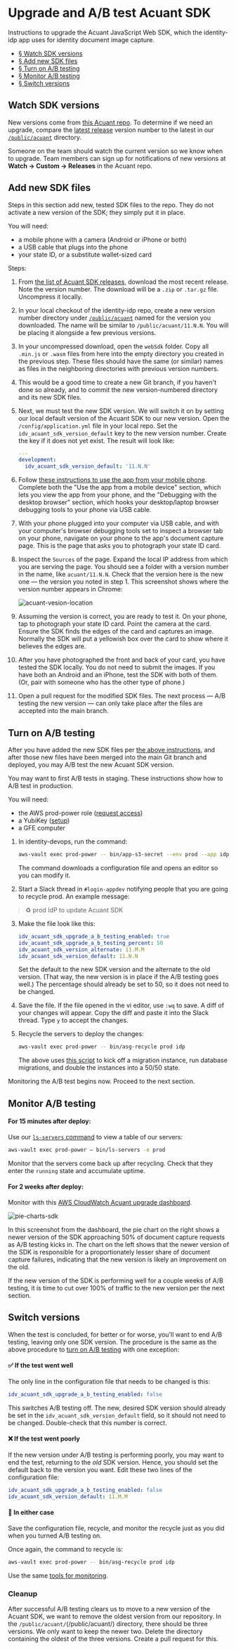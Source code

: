 # Upgrade and A/B test Acuant SDK

Instructions to upgrade the Acuant JavaScript Web SDK, which the identity-idp app uses for identity document image capture.
* [§ Watch SDK versions](#watch-sdk-versions)
* [§ Add new SDK files](#add-new-sdk-files)
* [§ Turn on A/B testing](#turn-on-ab-testing)
* [§ Monitor A/B testing](#monitor-ab-testing)
* [§ Switch versions](#switch-versions)

## Watch SDK versions

New versions come from [this Acuant repo](https://github.com/Acuant/JavascriptWebSDKV11). To determine if we need an upgrade, compare the [latest release](https://github.com/Acuant/JavascriptWebSDKV11/releases) version number to the latest in our [`/public/acuant`](/public/acuant) directory.

Someone on the team should watch the current version so we know when to upgrade. Team members can sign up for notifications of new versions at **Watch → Custom → Releases** in the Acuant repo.

## Add new SDK files

Steps in this section add new, tested SDK files to the repo. They do not activate a new version of the SDK; they simply put it in place.

You will need:
* a mobile phone with a camera (Android or iPhone or both)
* a USB cable that plugs into the phone
* your state ID, or a substitute wallet-sized card

Steps:

1. From [the list of Acuant SDK releases](https://github.com/Acuant/JavascriptWebSDKV11/releases), download the most recent release. Note the version number. The download will be a `.zip` or `.tar.gz` file. Uncompress it locally.

2. In your local checkout of the identity-idp repo, create a new version number directory under [`/public/acuant`](/public/acuant) named for the version you downloaded. The name will be similar to `/public/acuant/11.N.N`. You will be placing it alongside a few previous versions.

3. In your uncompressed download, open the `webSdk` folder. Copy all `.min.js` or `.wasm` files from here into the empty directory you created in the previous step. These files should have the same (or similar) names as files in the neighboring directories with previous version numbers.

4. This would be a good time to create a new Git branch, if you haven't done so already, and to commit the new version-numbered directory and its new SDK files.

5. Next, we must test the new SDK version. We will switch it on by setting our local default version of the Acuant SDK to our new version. Open the `/config/application.yml` file in your local repo. Set the `idv_acuant_sdk_version_default` key to the new version number. Create the key if it does not yet exist. The result will look like:
    ```yml
    ---
    development:
      idv_acuant_sdk_version_default: '11.N.N'
    ```

6. Follow [these instructions to use the app from your mobile phone](mobile.md). Complete both the "Use the app from a mobile device" section, which lets you view the app from your phone, and the "Debugging with the desktop browser" section, which hooks your desktop/laptop browser debugging tools to your phone via USB cable.

7. With your phone plugged into your computer via USB cable, and with your computer's browser debugging tools set to inspect a browser tab on your phone, navigate on your phone to the app's document capture page. This is the page that asks you to photograph your state ID card.

8. Inspect the `Sources` of the page. Expand the local IP address from which you are serving the page. You should see a folder with a version number in the name, like `acuant/11.N.N`. Check that the version here is the new one &mdash; the version you noted in step 1. This screenshot shows where the version number appears in Chrome:

    ![acuant-vesion-location](https://user-images.githubusercontent.com/546123/232644328-35922329-ad30-489e-943f-4125c009f74d.png)


9. Assuming the version is correct, you are ready to test it. On your phone, tap to photograph your state ID card. Point the camera at the card. Ensure the SDK finds the edges of the card and captures an image. Normally the SDK will put a yellowish box over the card to show where it believes the edges are.

10. After you have photographed the front and back of your card, you have tested the SDK locally. You do not need to submit the images. If you have both an Android and an iPhone, test the SDK with both of them. (Or, pair with someone who has the other type of phone.)

11. Open a pull request for the modified SDK files. The next process &mdash; A/B testing the new version &mdash; can only take place after the files are accepted into the main branch.

## Turn on A/B testing

After you have added the new SDK files per [the above instructions](#add-new-sdk-files), and after those new files have been merged into the main Git branch and deployed, you may A/B test the new Acuant SDK version.

You may want to first A/B tests in staging. These instructions show how to A/B test in production.

You will need:
* the AWS prod-power role ([request access](https://github.com/18F/identity-devops/issues/new?assignees=&labels=administration&template=onboarding-devops-prod.md&title=Onboarding+to+Production+for+%5BTEAM_MEMBER%5D))
* a YubiKey ([setup](https://github.com/18F/identity-devops/wiki/Setting-Up-your-Login.gov-Infrastructure-Configuration#configuring-a-yubikey-as-a-virtual-mfa-device))
* a GFE computer

1. In identity-devops, run the command:

    ```zsh
    aws-vault exec prod-power -- bin/app-s3-secret --env prod --app idp --edit
    ```

    The command downloads a configuration file and opens an editor so you can modify it.

2. Start a Slack thread in `#login-appdev` notifying people that you are going to recycle prod. An example message:
> &#9851; prod IdP to update Acuant SDK

3. Make the file look like this:

    ```yml
    idv_acuant_sdk_upgrade_a_b_testing_enabled: true
    idv_acuant_sdk_upgrade_a_b_testing_percent: 50
    idv_acuant_sdk_version_alternate: 11.M.M
    idv_acuant_sdk_version_default: 11.N.N
    ```
 
    Set the default to the new SDK version and the alternate to the old version. (That way, the new version is in place if the A/B testing goes well.) The percentage should already be set to 50, so it does not need to be changed.
    
4. Save the file. If the file opened in the vi editor, use `:wq` to save. A diff of your changes will appear. Copy the diff and paste it into the Slack thread. Type `y` to accept the changes.

5. Recycle the servers to deploy the changes:

    ```zsh
    aws-vault exec prod-power -- bin/asg-recycle prod idp
    ```
    
    The above uses [this script](https://github.com/18F/identity-devops/wiki/Deploying-Infrastructure-Code#recycle-hosts) to kick off a migration instance, run database migrations, and double the instances into a 50/50 state.

Monitoring the A/B test begins now. Proceed to the next section.

## Monitor A/B testing

#### For 15 minutes after deploy:

Use our [`ls-servers` command](https://handbook.login.gov/articles/devops-scripts.html#ls-servers) to view a table of our servers:

```zsh
aws-vault exec prod-power — bin/ls-servers -e prod
```

Monitor that the servers come back up after recycling. Check that they enter the `running` state and accumulate uptime.

#### For 2 weeks after deploy:

Monitor with this [AWS CloudWatch Acuant upgrade dashboard](https://us-west-2.console.aws.amazon.com/cloudwatch/home?region=us-west-2#dashboards:name=js-acuant-upgrade).

![pie-charts-sdk](https://user-images.githubusercontent.com/546123/232889932-432e5cd5-c460-4a0a-8c6b-9f54324f327b.png)

In this screenshot from the dashboard, the pie chart on the right shows a newer version of the SDK approaching 50% of document capture requests as A/B testing kicks in. The chart on the left shows that the newer version of the SDK is responsible for a proportionately lesser share of document capture failures, indicating that the new version is likely an improvement on the old.

If the new version of the SDK is performing well for a couple weeks of A/B testing, it is time to cut over 100% of traffic to the new version per the next section.

## Switch versions

When the test is concluded, for better or for worse, you'll want to end A/B testing, leaving only one SDK version. The procedure is the same as the above procedure to [turn on A/B testing](#turn-on-ab-testing) with one exception:

#### &#9989; If the test went well

The only line in the configuration file that needs to be changed is this:

```yml
idv_acuant_sdk_upgrade_a_b_testing_enabled: false
```

This switches A/B testing off. The new, desired SDK version should already be set in the `idv_acuant_sdk_version_default` field, so it should not need to be changed. Double-check that this number is correct.

#### &#10060; If the test went poorly

If the new version under A/B testing is performing poorly, you may want to end the test, returning to the *old* SDK version. Hence, you should set the default back to the version you want. Edit these two lines of the configuration file:

```yml
idv_acuant_sdk_upgrade_a_b_testing_enabled: false
idv_acuant_sdk_version_default: 11.M.M
```

#### &#128260; In either case
Save the configuration file, recycle, and monitor the recycle just as you did when you turned A/B testing on.

Once again, the command to recycle is:

```zsh
aws-vault exec prod-power -- bin/asg-recycle prod idp
```
Use the same [tools for monitoring](#monitor-ab-testing).

### Cleanup

After successful A/B testing clears us to move to a new version of the Acuant SDK, we want to remove the oldest version from our repository. In the `/public/acuant/`(/public/acuant/) directory, there should be three versions. We only want to keep the newer two. Delete the directory containing the oldest of the three versions. Create a pull request for this.
